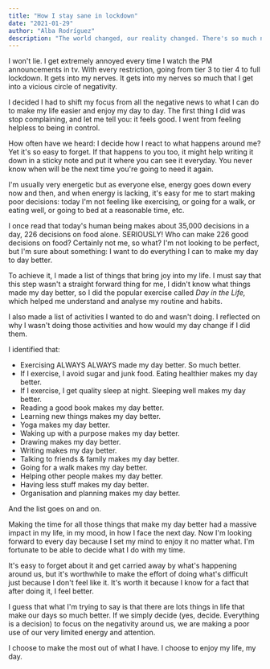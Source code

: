```yaml
---
title: "How I stay sane in lockdown"
date: "2021-01-29"
author: "Alba Rodríguez"
description: "The world changed, our reality changed. There's so much negativity around us that it's difficult to find joy in our day to day lives. This is just what I do to stay sane in these hard times."
---
```


I won't lie. I get extremely annoyed every time I watch the PM announcements in tv. With every restriction, going from tier 3 to tier 4 to full lockdown. It gets into my nerves. It gets into my nerves so much that I get into a vicious circle of negativity.

I decided I had to shift my focus from all the negative news to what I can do to make my life easier and enjoy my day to day. The first thing I did was stop complaining, and let me tell you: it feels good. I went from feeling helpless to being in control. 

How often have we heard: I decide how I react to what happens around me? Yet it's so easy to forget. If that happens to you too, it might help writing it down in a sticky note and put it where you can see it everyday. You never know when will be the next time you're going to need it again. 

I'm usually very energetic but as everyone else, energy goes down every now and then, and when energy is lacking, it's easy for me to start making poor decisions: today I'm not feeling like exercising, or going for a walk, or eating well, or going to bed at a reasonable time, etc.

I once read that today's human being makes about 35,000 decisions in a day, 226 decisions on food alone. SERIOUSLY! Who can make 226 good decisions on food? Certainly not me, so what? I'm not looking to be perfect, but I'm sure about something: I want to do everything I can to make my day to day better.

To achieve it, I made a list of things that bring joy into my life. I must say that this step wasn't a straight forward thing for me, I didn't know what things made my day better, so I did the popular exercise called *Day in the Life,* which helped me understand and analyse my routine and habits. 

I also made a list of activities I wanted to do and wasn't doing. I reflected on why I wasn't doing those activities and how would my day change if I did them. 

I identified that:

- Exercising ALWAYS ALWAYS made my day better. So much better.
- If I exercise, I avoid sugar and junk food. Eating healthier makes my day better.
- If I exercise, I get quality sleep at night. Sleeping well makes my day better.
- Reading a good book makes my day better.
- Learning new things makes my day better.
- Yoga makes my day better.
- Waking up with a purpose makes my day better.
- Drawing makes my day better.
- Writing makes my day better.
- Talking to friends & family makes my day better.
- Going for a walk makes my day better.
- Helping other people makes my day better.
- Having less stuff makes my day better.
- Organisation and planning makes my day better.

And the list goes on and on. 

Making the time for all those things that make my day better had a massive impact in my life, in my mood, in how I face the next day. Now I'm looking forward to every day because I set my mind to enjoy it no matter what. I'm fortunate to be able to decide what I do with my time. 

It's easy to forget about it and get carried away by what's happening around us, but it's worthwhile to make the effort of doing what's difficult just because I don't feel like it. It's worth it because I know for a fact that after doing it, I feel better. 

I guess that what I'm trying to say is that there are lots things in life that make our days so much better. If we simply decide (yes, decide. Everything is a decision) to focus on the negativity around us, we are making a poor use of our very limited energy and attention. 

I choose to make the most out of what I have. I choose to enjoy my life, my day.